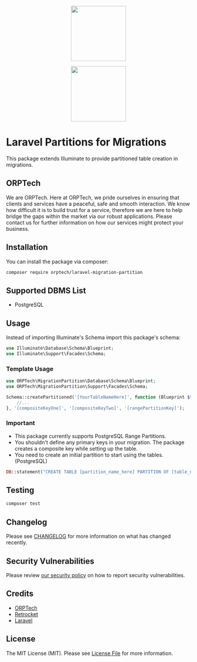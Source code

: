 <div>
    <p align="center"><a href="https://orptech.com" target="_blank"><img src="https://orptech.com/elements/img/orptech-logo.png" width="150"></a></p>
    <p align="center"><a href="https://retrocket.io" target="_blank"><img src="https://www.retrocket.io/common/img/logo_white.png" width="150"></a></p>
</div>

# Laravel Partitions for Migrations
This package extends Illuminate to provide partitioned table creation in migrations.


## ORPTech

We are ORPTech. Here at ORPTech, we pride ourselves in ensuring that clients and services have a peaceful, safe and smooth interaction. We know how difficult it is to build trust for a service, therefore we are here to help bridge the gaps within the market via our robust applications. Please contact us for further information on how our services might protect your business.

## Installation

You can install the package via composer:

```bash
composer require orptech/laravel-migration-partition
```

## Supported DBMS List

- PostgreSQL


## Usage

Instead of importing Illuminate's Schema import this package's schema:
```php
use Illuminate\Database\Schema\Blueprint;
use Illuminate\Support\Facades\Schema;
```

### Template Usage
```php
use ORPTech\MigrationPartition\Database\Schema\Blueprint;
use ORPTech\MigrationPartition\Support\Facades\Schema;

Schema::createPartitioned('[YourTableNameHere]', function (Blueprint $table) {
    //...
}, '[compositeKeyOne]', '[compositeKeyTwo]', '[rangePartitionKey]');
```

### Important
- This package currently supports PostgreSQL Range Partitions.
- You shouldn't define any primary keys in your migration. The package creates a composite key while setting up the table.
- You need to create an initial partition to start using the tables. (PostgreSQL)

```php
DB::statement("CREATE TABLE [partition_name_here] PARTITION OF [table_name_here] FOR VALUES FROM [starting_value_here] TO [end_value_here]");
```

## Testing

```bash
composer test
```

## Changelog

Please see [CHANGELOG](CHANGELOG.md) for more information on what has changed recently.


## Security Vulnerabilities

Please review [our security policy](../../security/policy) on how to report security vulnerabilities.

## Credits

- [ORPTech](https://github.com/orptech-com)
- [Retrocket](https://github.com/retrocket)
- [Laravel](https://github.com/laravel)

## License

The MIT License (MIT). Please see [License File](LICENSE.md) for more information.
